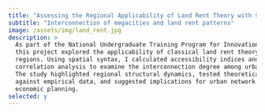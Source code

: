 ```yaml
---
title: "Assessing the Regional Applicability of Land Rent Theory with Spatial Syntax Analysis"
subtitle: "Interconnection of megacities and land rent patterns"
image: /assets/img/land_rent.jpg
description: >
  As part of the National Undergraduate Training Program for Innovation and Entrepreneurship, 
  this project explored the applicability of classical land rent theory to modern megacity 
  regions. Using spatial syntax, I calculated accessibility indices and coupled them with 
  correlation analysis to examine the interconnection degree among urban centers. 
  The study highlighted regional structural dynamics, tested theoretical assumptions 
  against empirical data, and suggested implications for urban network and spatial 
  economic planning.
selected: y
---
```

